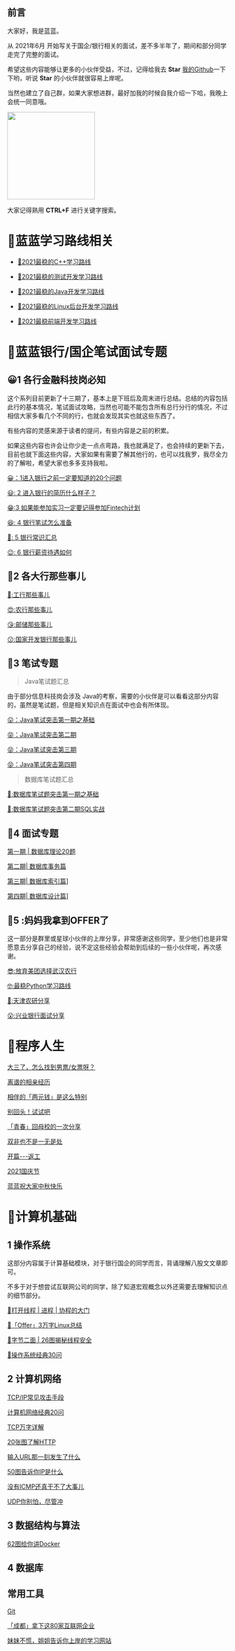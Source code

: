 ## 前言

大家好，我是蓝蓝。

从 2021年6月 开始写关于国企/银行相关的面试，差不多半年了，期间和部分同学走完了完整的面试。

希望这些内容能够让更多的小伙伴受益，不过，记得给我去 **Star** [我的Github](https://gitee.com/LDeCunZai/lanlan-interview)一下下哟，听说 **Star** 的小伙伴就很容易上岸呢。

当然也建立了自己群，如果大家想进群，最好加我的时候自我介绍一下哈，我晚上会统一同意哦。
<style>
    .dv{width:100%;text-align:left;}
    .dv_img{max-width:100%;height:auto;}
</style>

<div class="dv">
    <img class="dv_img" src="https://img-blog.csdnimg.cn/bb348380fec747c3aa249ee788f739d4.jpg?x-oss-process=image/watermark,type_ZHJvaWRzYW5zZmFsbGJhY2s,shadow_50,text_Q1NETiBA5oiR5piv56iL5bqP5ZGY5bCP6LSx,size_1,color_FFFFFF,t_70,g_se,x_16" height="200" width="200"/> 
</div>

大家记得熟用 **CTRL+F** 进行关键字搜索。


# 🍣蓝蓝学习路线相关

- [🙈2021最稳的C++学习路线](最稳学习路线/C++学习路线/Readme.md)
 
- [🙉2021最稳的测试开发学习路线](https://mp.weixin.qq.com/s?__biz=MzAxMDMzOTEwMA==&mid=2453508004&idx=1&sn=1983b21977e6aa74f18d0cd7aef0c57e&chksm=8c98f9d7bbef70c1d045c6821c8fd7c4aa1d24867c52a561bf9d0c8361b210de724623bba773&token=1639104751&lang=zh_CN#rd)
  
- [🙈2021最稳的Java开发学习路线]()
 
- [🙈2021最稳的Linux后台开发学习路线]()
 
- [🙊2021最稳前端开发学习路线]()

# 🍠蓝蓝银行/国企笔试面试专题

## 😀1 各行金融科技岗必知

这个系列目前更新了十三期了，基本上是下班后及周末进行总结。总结的内容包括此行的基本情况，笔试面试攻略，当然也可能不能包含所有总行分行的情况，不过相信大家多看几个不同的行，也就会发现其实也就这些东西了。

有些内容的灵感来源于读者的提问，有些内容是之前的积累。

如果这些内容也许会让你少走一点点弯路，我也就满足了，也会持续的更新下去，目前也就下面这些内容，大家如果有需要了解其他行的，也可以找我罗，我尽全力的了解啦，希望大家也多多支持我啦。


[😀：1 ​进入银行之前一定要知道的20个问题](Bank/进入银行之前一定要知道的20个问题/Readme.md)

[😃:​ 2 进入银行的简历什么样子？](Bank/进入银行的简历什么样子？/Readme.md)

[😁: ​3 如果能参加实习一定要记得参加Fintech计划](Bank/如果能参加实习一定要记得参加Fintech计划/Readme.md)

[😆: ​4 银行笔试怎么准备](Bank/银行笔试怎么准备/Readme.md)

[🤣: 5 ​银行常识汇总](Bank/银行常识汇总/Readme.md)

[😉: ​6 银行薪资待遇如何](Bank/银行的薪资待遇如何/Readme.md)

## 🍎2 各大行那些事儿


[🥰:​工行那些事儿](Bank/各大行那些事儿/工行/Readme.md)

[😍:​农行那些事儿](Bank/各大行那些事儿/农行/Readme.md)

[😘:​邮储那些事儿](Bank/各大行那些事儿/邮储/Readme.md)

[😗:​国家开发银行那些事儿](Bank/各大行那些事儿/国家开发银行/Readme.md)

## 🌹3 笔试专题

> Java笔试题汇总

由于部分信息科技岗会涉及 Java的考察，需要的小伙伴是可以看看这部分内容的，虽然是笔试题，但是相关知识点在面试中也会有所体现。

[😛：Java笔试突击第一期之基础](Java/Java笔试/Java笔试第二期/Readme.md)

[😝：Java笔试突击第二期](Java/Java笔试/Java笔试第二期/Readme.md)

[😝：Java笔试突击第三期]()

[😝：Java笔试突击第四期]()

> 数据库笔试题汇总

[🤭:数据库笔试题突击第一期之基础](Mysql/Mysql笔试/Mysql练习第一期/Readme.md)

[🤗:数据库笔试题突击第二期SQL实战](Java/Java笔试/Java笔试第二期/Readme.md)

## 🌼4 面试专题

[第一期 | 数据库理论20题]()

[第二期| 数据库事务篇]()

[第三期| 数据库索引篇]()]

[第四期| 数据库设计篇]()]

## 🍓5 :妈妈我拿到OFFER了

这一部分是群里或星球小伙伴的上岸分享，非常感谢这些同学，至少他们也是非常愿意去分享自己的经验，说不定这些经验会帮助到后续的一些小伙伴呢，再次感谢。

 [😎:​放弃美团选择武汉农行](拿到OFFER/放弃美团选择武汉农行/Readme.md)

 [🤓:最稳Python学习路线](拿到OFFER/民生科技提前批面试分享/Readme.md)

 [🧐:​天津农研分享](拿到OFFER/天津农研分享/Readme.md)

 [😮:兴业银行面试分享](拿到OFFER/兴业银行面试分享/Readme.md)

#  🍓程序人生

[大三了，怎么找到男票/女票呀？](http://mp.weixin.qq.com/s?__biz=MzAxMDMzOTEwMA==&mid=2453505101&idx=1&sn=b98e656c70981553b2615b730e23abbc&chksm=8c98f23ebbef7b2862364cdb5bdc0645fe25c81bf466e61339558c0231793589aa4398e7a8b0#rd)

[离谱的相亲经历](https://mp.weixin.qq.com/s?__biz=MzAxMDMzOTEwMA==&mid=2453505804&idx=1&sn=41bf8da4f76da28eb2d8d79c17995b80&chksm=8c98f17fbbef78697f522300133db7970dfee6a05d3f46265a87c0e4e2b59a8827e390b3c79c&token=1639104751&lang=zh_CN#rd)

[相伴的「两元钱」是这么特别](https://mp.weixin.qq.com/s?__biz=MzAxMDMzOTEwMA==&mid=2453505651&idx=1&sn=836e9f0bcb4fbf3b9ccc8c9d813e2145&chksm=8c98f000bbef7916d023aa81d8a958db3119f9299ab2df74cdd5c9aba14ee67ae359f9040c2b&token=1639104751&lang=zh_CN#rd)

[别回头！试试吧](https://mp.weixin.qq.com/s?__biz=MzAxMDMzOTEwMA==&mid=2453505675&idx=1&sn=aafb3876f837ac323087ea1050642bbf&chksm=8c98f0f8bbef79eeeeadfe36027c59185df1d0cee16feb9a2c5d3744813c8b898923ef1eee0c&token=1639104751&lang=zh_CN#rd)

[「青春」回母校的一次分享](https://mp.weixin.qq.com/s?__biz=MzAxMDMzOTEwMA==&mid=2453506493&idx=1&sn=c834a836ba5debcc95d3378106e71540&chksm=8c98ffcebbef76d8bc64d71465321f093143039ab8610c033a5e16270e6d8d2178c5b3e4be4e&token=1639104751&lang=zh_CN#rd)

[双非也不是一无是处](https://mp.weixin.qq.com/s?__biz=MzAxMDMzOTEwMA==&mid=2453506294&idx=1&sn=63f1532f09a6dcc4c0574b8fda3c4af1&chksm=8c98fe85bbef77937e04bc3be7fcb237994655f9f844fff8071a17e87dc7bb2350ceadfd88bb&token=1639104751&lang=zh_CN#rd)

[开篇---返工](https://mp.weixin.qq.com/s?__biz=MzAxMDMzOTEwMA==&mid=2453505923&idx=1&sn=657a22d64d64b3852eb161f5a5e3954f&chksm=8c98f1f0bbef78e6fac957fcfc5909f4067e59e984ef7b41541918db17c770542655c8523f0e&token=1639104751&lang=zh_CN#rd)

[2021国庆节](https://mp.weixin.qq.com/s?__biz=MzAxMDMzOTEwMA==&mid=2453507982&idx=1&sn=f61bc5bd2ec4aa3f62afa0686ef20ad8&chksm=8c98f9fdbbef70eb54227ef22150d26554b33696c9cbdce4487dba0a8df73d542f37edf10716&token=1639104751&lang=zh_CN#rd)

[蓝蓝祝大家中秋快乐](https://mp.weixin.qq.com/s?__biz=MzAxMDMzOTEwMA==&mid=2453507921&idx=1&sn=497695762d75f20c00ec8a830ae46b7a&chksm=8c98f922bbef7034225f2fbab3e04f6f59c7907e45f05ee9142eac694de72020f6589ae1483e&token=1639104751&lang=zh_CN#rd)

# 🥞计算机基础

## 1 操作系统

这部分内容属于计算基础模块，对于银行国企的同学而言，背诵理解八股文文章即可。

不多于对于想尝试互联网公司的同学，除了知道宏观概念以外还需要去理解知识点的细节部分。

[🤗打开线程 | 进程 | 协程的大门](https://mp.weixin.qq.com/s?__biz=MzAxMDMzOTEwMA==&mid=2453505738&idx=1&sn=80b9947e61157c81d3520866fd512e64&chksm=8c98f0b9bbef79af530583699dbc0bd44baca5ccf4db826480f0394ff53e25b8cb59c5ddcf28&token=1639104751&lang=zh_CN#rd)

[🤭「Offer」3万字Linux总结](https://mp.weixin.qq.com/s?__biz=MzAxMDMzOTEwMA==&mid=2453507402&idx=1&sn=464286fa8f200dcc47e3d91f628eefd6&chksm=8c98fb39bbef722f249b8e7e0bcccb829dc2bef64bdc36ce3dbc744d0fdfd48c12c4a12f351d&token=1639104751&lang=zh_CN#rd)

[🤫字节二面 | 26图揭秘线程安全](https://mp.weixin.qq.com/s?__biz=MzAxMDMzOTEwMA==&mid=2453506284&idx=1&sn=4b5fe82a752d2dd24c86c7fbbcb203da&chksm=8c98fe9fbbef7789e602f1eced4c49472549c810a6f92eb62f947fdc05b0efc46a90ee1cc6ed&token=1639104751&lang=zh_CN#rd)

[🤔操作系统经典30问]()

## 2 计算机网络

[TCP/IP常见攻击手段](https://mp.weixin.qq.com/s?__biz=MzAxMDMzOTEwMA==&mid=2453505998&idx=1&sn=77fb8ca98dc34954de8e193e787c5659&chksm=8c98f1bdbbef78abddfe8dd69a7650d7083d7b3c137767da3ea70d5ffc2b9c908da30f04ac68&token=1639104751&lang=zh_CN#rd)

[计算机网络经典20问]()

[TCP万字详解]()

[20张图了解HTTP]()

[输入URL那一刻发生了什么]()

[50图告诉你IP是什么]()

[没有ICMP还真干不了大事儿]()

[UDP你别怕，尽管冲]()

## 3 数据结构与算法

[62图给你讲Docker](https://mp.weixin.qq.com/s?__biz=MzAxMDMzOTEwMA==&mid=2453506139&idx=1&sn=66a1570a92fccfee39d56f941191cb50&chksm=8c98fe28bbef773ebf862f8791ce33f5fe2647814ecb3d444e30291e4950ed3efae3ee52c918&token=1639104751&lang=zh_CN#rd)

## 4 数据库

## 常用工具

[Git]()

[「成都」拿下这80家互联网企业](https://mp.weixin.qq.com/s?__biz=MzAxMDMzOTEwMA==&mid=2453506872&idx=1&sn=360e4203220f26b9ed0d314247624255&chksm=8c98fd4bbbef745dd4835ecf52b14b0a8c056f0e095575465795c47ff87613a7586878b28ef6&token=1639104751&lang=zh_CN#rd)

[妹妹不慌，姐姐告诉你上岸的学习网站](https://mp.weixin.qq.com/s?__biz=MzAxMDMzOTEwMA==&mid=2453507762&idx=1&sn=fadb3e81917d5cbc42e8236d08007eb8&chksm=8c98f8c1bbef71d73646d1ae3ad75369a1e0c2e6a69914045e4d9750d88e58cfc66767fc6a17&token=1639104751&lang=zh_CN#rd)
<!-- 不蒜子计数 -->
<script async src="//busuanzi.ibruce.info/busuanzi/2.3/busuanzi.pure.mini.js"></script>
<span id="busuanzi_container_site_pv" style='display:none'>| 总访问量 <span id="busuanzi_value_site_pv"></span> 次 </span>
<span id="busuanzi_container_site_uv" style='display:none'>| 总访客数 <span id="busuanzi_value_site_uv"></span> 人 </span>
<!-- 不蒜子计数 -->	